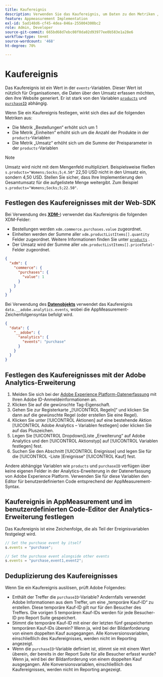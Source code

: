```yaml
---
title: Kaufereignis
description: Verwenden Sie das Kaufereignis, um Daten zu den Metriken „Bestellungen“, „Einheiten“ und „Umsatz“ zu erfassen.
feature: Appmeasurement Implementation
exl-id: 5ad148d6-cf45-4dea-846a-255004300bc2
role: Admin, Developer
source-git-commit: 665bd68d7ebc08f0da02d93977ee0b583e1a28e6
workflow-type: tm+mt
source-wordcount: '468'
ht-degree: 70%

---
```


# Kaufereignis

Das Kaufereignis ist ein Wert in der `events`-Variablen. Dieser Wert ist nützlich für Organisationen, die Daten über den Umsatz erfassen möchten, den ihre Website generiert. Er ist stark von den Variablen [`products`](../products.md) und [`purchaseID`](../purchaseid.md) abhängig.

Wenn Sie ein Kaufereignis festlegen, wirkt sich dies auf die folgenden Metriken aus:

* Die Metrik „Bestellungen“ erhöht sich um 1
* Die Metrik „Einheiten“ erhöht sich um die Anzahl der Produkte in der `products`-Variablen
* Die Metrik „Umsatz“ erhöht sich um die Summe der Preisparameter in der `products`-Variablen

>[!NOTE]
>
>Umsatz wird nicht mit dem Mengenfeld multipliziert. Beispielsweise fließen `s.products="Womens;Socks;5;4.50"` 22,50 USD nicht in den Umsatz ein, sondern 4,50 USD. Stellen Sie sicher, dass Ihre Implementierung den Gesamtumsatz für die aufgelistete Menge weitergibt. Zum Beispiel `s.products="Womens;Socks;5;22.50"`.

## Festlegen des Kaufereignisses mit der Web-SDK

Bei Verwendung des [**XDM-**](/help/implement/aep-edge/xdm-var-mapping.md)) verwendet das Kaufereignis die folgenden XDM-Felder:

* Bestellungen werden `xdm.commerce.purchases.value` zugeordnet.
* Einheiten werden der Summe aller `xdm.productListItems[].quantity` Felder zugeordnet. Weitere Informationen finden Sie unter [`products`](../products.md) .
* Der Umsatz wird der Summe aller `xdm.productListItems[].priceTotal`-Felder zugeordnet.

```json
{
  "xdm": {
    "commerce": {
      "purchases": {
        "value": 1
      }
    }
  }
}
```

Bei Verwendung des [**Datenobjekts**](/help/implement/aep-edge/data-var-mapping.md) verwendet das Kaufereignis `data.__adobe.analytics.events`, wobei die AppMeasurement-Zeichenfolgensyntax befolgt wird.

```json
{
  "data": {
    "__adobe": {
      "analytics": {
        "events": "purchase"
      }
    }
  }
}
```

## Festlegen des Kaufereignisses mit der Adobe Analytics-Erweiterung

1. Melden Sie sich bei der [Adobe Experience Platform-Datenerfassung](https://experience.adobe.com/data-collection) mit Ihren Adobe ID-Anmeldeinformationen an.
2. Klicken Sie auf die gewünschte Tag-Eigenschaft.
3. Gehen Sie zur Registerkarte „[!UICONTROL Regeln]“ und klicken Sie dann auf die gewünschte Regel (oder erstellen Sie eine Regel).
4. Klicken Sie unter [!UICONTROL Aktionen] auf eine bestehende Aktion [!UICONTROL Adobe Analytics – Variablen festlegen] oder klicken Sie auf das Pluszeichen.
5. Legen Sie [!UICONTROL  Dropdown]Liste „Erweiterung“ auf Adobe Analytics und den [!UICONTROL Aktionstyp] auf [!UICONTROL Variablen festlegen] fest.
6. Suchen Sie den Abschnitt [!UICONTROL Ereignisse] und legen Sie für die [!UICONTROL -Liste ]Ereignisse“ [!UICONTROL Kauf] fest.

Andere abhängige Variablen wie `products` und `purchaseID` verfügen über keine eigenen Felder in der Analytics-Erweiterung in der Datenerfassung von Adobe Experience Platform. Verwenden Sie für diese Variablen den Editor für benutzerdefinierten Code entsprechend der AppMeasurement-Syntax.

## Kaufereignis in AppMeasurement und im benutzerdefinierten Code-Editor der Analytics-Erweiterung festlegen

Das Kaufereignis ist eine Zeichenfolge, die als Teil der Ereignisvariablen festgelegt wird.

```js
// Set the purchase event by itself
s.events = "purchase";

// Set the purchase event alongside other events
s.events = "purchase,event1,event2";
```

## Deduplizierung des Kaufereignisses

Wenn Sie ein Kaufereignis auslösen, prüft Adobe Folgendes:

* Enthält der Treffer die `purchaseID`-Variable? Andernfalls verwendet Adobe Informationen aus dem Treffer, um eine „temporäre Kauf-ID“ zu erstellen. Diese temporäre Kauf-ID gilt nur für den Besucher des Treffers. Die vorigen 5 temporären Kauf-IDs werden für jede Besucher-ID pro Report Suite gespeichert.
* Stimmt die temporäre Kauf-ID mit einer der letzten fünf gespeicherten temporären Kauf-IDs überein? Wenn ja, wird bei der Bildanforderung von einem doppelten Kauf ausgegangen. Alle Konversionsvariablen, einschließlich des Kaufereignisses, werden nicht im Reporting angezeigt.
* Wenn die `purchaseID`-Variable definiert ist, stimmt sie mit einem Wert überein, der bereits in der Report Suite für alle Besucher erfasst wurde? Wenn ja, wird bei der Bildanforderung von einem doppelten Kauf ausgegangen. Alle Konversionsvariablen, einschließlich des Kaufereignisses, werden nicht im Reporting angezeigt.

